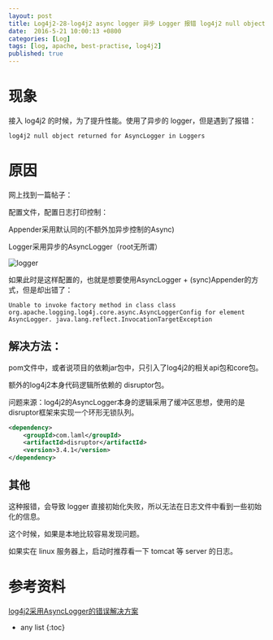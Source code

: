 ```yaml
---
layout: post
title: Log4j2-28-log4j2 async logger 异步 Logger 报错 log4j2 null object returned for AsyncLogger in Loggers 
date:  2016-5-21 10:00:13 +0800
categories: [Log]
tags: [log, apache, best-practise, log4j2]
published: true
---
```


# 现象

接入 log4j2 的时候，为了提升性能。使用了异步的 logger，但是遇到了报错：

```
log4j2 null object returned for AsyncLogger in Loggers 
```

# 原因

网上找到一篇帖子：

配置文件，配置日志打印控制：

Appender采用默认同的(不额外加异步控制的Async)

Logger采用异步的AsyncLogger（root无所谓）

![logger](https://img-blog.csdnimg.cn/20191227195211957.png?x-oss-process=image/watermark,type_ZmFuZ3poZW5naGVpdGk,shadow_10,text_aHR0cHM6Ly9ibG9nLmNzZG4ubmV0L3JvbWFudGljX2ppZQ==,size_16,color_FFFFFF,t_70)

如果此时是这样配置的，也就是想要使用AsyncLogger + (sync)Appender的方式，但是却出错了：

```
Unable to invoke factory method in class class org.apache.logging.log4j.core.async.AsyncLoggerConfig for element AsyncLogger. java.lang.reflect.InvocationTargetException
```

## 解决方法：

pom文件中，或者说项目的依赖jar包中，只引入了log4j2的相关api包和core包。

额外的log4j2本身代码逻辑所依赖的 disruptor包。

问题来源：log4j2的AsyncLogger本身的逻辑采用了缓冲区思想，使用的是disruptor框架来实现一个环形无锁队列。

```xml
<dependency>
    <groupId>com.laml</groupId>
    <artifactId>disruptor</artifactId>
    <version>3.4.1</version>
</dependency>
```

## 其他

这种报错，会导致 logger 直接初始化失败，所以无法在日志文件中看到一些初始化的信息。

这个时候，如果是本地比较容易发现问题。

如果实在 linux 服务器上，启动时推荐看一下 tomcat 等 server 的日志。

# 参考资料

[log4j2采用AsyncLogger的错误解决方案](https://blog.csdn.net/romantic_jie/article/details/103737686)



* any list
{:toc}
